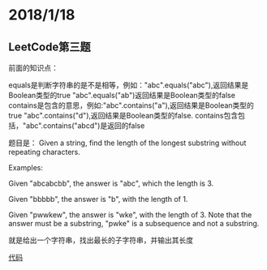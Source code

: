 # 2018/1/18

LeetCode第三题
---
前面的知识点：

equals是判断字符串的是不是相等，例如："abc".equals("abc"),返回结果是Boolean类型的true
"abc".equals("ab")返回结果是Boolean类型的false
contains是包含的意思，例如:"abc".contains("a"),返回结果是Boolean类型的true
"abc".contains("d"),返回结果是Boolean类型的false.
contains包含包括，"abc".contains("abcd")是返回的false

题目是：
Given a string, find the length of the longest substring without repeating characters.

Examples:

Given "abcabcbb", the answer is "abc", which the length is 3.

Given "bbbbb", the answer is "b", with the length of 1.

Given "pwwkew", the answer is "wke", with the length of 3. Note that the answer must be a substring, "pwke" is a subsequence and not a substring.

就是给出一个字符串，找出最长的子字符串，并输出其长度

[代码](solution.java)
